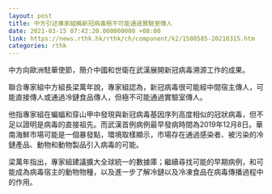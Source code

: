 ```yaml
---
layout: post
title: 中方引述專家組稱新冠病毒極不可能通過實驗室傳人
date: 2021-03-15 07:42:20.000000000 +08:00
link: https://news.rthk.hk/rthk/ch/component/k2/1580585-20210315.htm
categories: rthk
---
```


中方向歐洲駐華使節，簡介中國和世衛在武漢展開新冠病毒溯源工作的成果。

聯合專家組中方組長梁萬年說，專家組認為，新冠病毒很可能經中間宿主傳人，可能直接傳人或通過冷鏈食品傳人，但極不可能通過實驗室傳人。

他指專家組在蝙蝠和穿山甲中發現與新冠病毒基因序列高度相似的冠狀病毒，但不足以證明是病毒的直接祖先。而武漢首例病例最早發病時間為2019年12月8日。華南海鮮市場可能是一個暴發點，環境取樣顯示，市場存在通過感染者、被污染的冷鏈產品、動物和動物製品引入病毒的可能。

梁萬年指出，專家組建議擴大全球統一的數據庫；繼續尋找可能的早期病例，和可能成為病毒宿主的動物物種，以及進一步了解冷鏈以及冷凍食品在病毒傳播過程中的作用。
